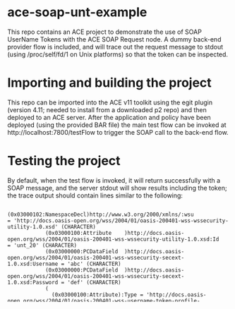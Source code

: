 # ace-soap-unt-example
This repo contains an ACE project to demonstrate the use of SOAP UserName Tokens with the ACE SOAP Request node. A dummy
back-end provider flow is included, and will trace out the request message to stdout (using /proc/self/fd/1 on Unix platforms)
so that the token can be inspected.

# Importing and building the project

This repo can be imported into the ACE v11 toolkit using the egit plugin (version 4.11; needed to install from a downloaded 
p2 repo) and then deployed to an ACE server. After the application and policy have been deployed (using the provided BAR file)
the main test flow can be invoked at http://localhost:7800/testFlow to trigger the SOAP call to the back-end flow.

# Testing the project

By default, when the test flow is invoked, it will return successfully with a SOAP message, and the server stdout will show
results including the token; the trace output should contain lines similar to the following:
```
            (0x03000102:NamespaceDecl)http://www.w3.org/2000/xmlns/:wsu                                                          = 'http://docs.oasis-open.org/wss/2004/01/oasis-200401-wss-wssecurity-utility-1.0.xsd' (CHARACTER)
            (0x03000100:Attribute    )http://docs.oasis-open.org/wss/2004/01/oasis-200401-wss-wssecurity-utility-1.0.xsd:Id      = 'unt_20' (CHARACTER)
            (0x03000000:PCDataField  )http://docs.oasis-open.org/wss/2004/01/oasis-200401-wss-wssecurity-secext-1.0.xsd:Username = 'abc' (CHARACTER)
            (0x03000000:PCDataField  )http://docs.oasis-open.org/wss/2004/01/oasis-200401-wss-wssecurity-secext-1.0.xsd:Password = 'def' (CHARACTER)
            (
              (0x03000100:Attribute):Type = 'http://docs.oasis-open.org/wss/2004/01/oasis-200401-wss-username-token-profile-1.0#PasswordText' (CHARACTER)
            )
```

# Triggering different failures

As well as successfully providing UserName Tokens, the projects can be modified slightly to show different failures.

## Failure to specify a security profile

Changing the link from the Compute node so that it goes to the "SOAP Request Without SecProf" node will route the
message to a nod ethat has the correct policy set and bindings, but no security profile specified. When the flow
is invoked, errors of the following form will be returned:
```
<detail><text>Exception. BIP2230E: Error detected whilst processing a message in node &apos;testFlow.SOAP Request Without SecProf&apos;. : /jenkins/slot0/product-build/WMB/src/DataFlowEngine/TemplateNodes/ImbRequestTemplateNode.cpp: 1172: ImbRequestTemplateNode::processMessageAssemblyToFailure: ComIbmSOAPRequestNode: testFlow#FCMComposite_1_5
BIP3754E: The SOAP Request Node or SOAP Async Request Node testFlow.SOAP Request Without SecProf encountered an error while processing the outbound SOAP request. : /jenkins/slot0/product-build/WMB/src/WebServices/WSLibrary/ImbSOAPRequestNode.cpp: 215: ImbSOAPRequestNode::requestData: ComIbmSOAPRequestNode: testFlow#FCMComposite_1_5
BIP3731E: An error occurred during WS-Security processing using policy set &apos;&apos;{UserNameTokenProject}:UNTPolicy&apos;&apos; and policy set binding &apos;&apos;{UserNameTokenProject}:UNTBindings&apos;&apos; with security profile &apos;&apos;&apos;&apos;. : /jenkins/slot0/product-build/WMB/src/WebServices/WSLibrary/ImbSOAPRequestHelper.cpp: 1901: ImbSOAPRequestHelper::makeSOAPRequest: : 
BIP3730E: A UsernameToken is required by the configuration of the WS-Security layer, but the integration node security manager has not provided a username. : /jenkins/slot0/product-build/WMB/src/JNI/ImbJniReturn.cpp: 109: ImbJniReturn::processRootKnownException: : 
BIP3727E: &apos;org.apache.axis2.AxisFault: CWWSS6521E: The Login failed because of an exception: javax.security.auth.login.LoginException: javax.security.auth.login.LoginException: Broker security manager failed to provide a username&apos; : /jenkins/slot0/product-build/WMB/src/JNI/ImbJniReturn.cpp: 109: ImbJniReturn::processRootKnownException: : </text></detail>
```
Note the blank security profile in the BIP3731 error message.

## Failure to provide user/password in the Properties parser

Commenting out the following lines in testFlow_Compute.esql
```
		SET OutputRoot.Properties.IdentitySourceType = 'usernameAndPassword';
		SET OutputRoot.Properties.IdentitySourceToken = 'abc';
		SET OutputRoot.Properties.IdentitySourcePassword = 'def';
```
will stop the flow from providing user/pw information. In this case, the flow will fail when 
called, and will return errors as follows:

```
<detail><text>Exception. BIP2230E: Error detected whilst processing a message in node &apos;testFlow.SOAP Request With SecProf&apos;. : /jenkins/slot0/product-build/WMB/src/DataFlowEngine/TemplateNodes/ImbRequestTemplateNode.cpp: 1172: ImbRequestTemplateNode::processMessageAssemblyToFailure: ComIbmSOAPRequestNode: testFlow#FCMComposite_1_4
BIP3754E: The SOAP Request Node or SOAP Async Request Node testFlow.SOAP Request With SecProf encountered an error while processing the outbound SOAP request. : /jenkins/slot0/product-build/WMB/src/WebServices/WSLibrary/ImbSOAPRequestNode.cpp: 215: ImbSOAPRequestNode::requestData: ComIbmSOAPRequestNode: testFlow#FCMComposite_1_4
BIP3731E: An error occurred during WS-Security processing using policy set &apos;&apos;{UserNameTokenProject}:UNTPolicy&apos;&apos; and policy set binding &apos;&apos;{UserNameTokenProject}:UNTBindings&apos;&apos; with security profile &apos;&apos;Default_Propagation&apos;&apos;. : /jenkins/slot0/product-build/WMB/src/WebServices/WSLibrary/ImbSOAPRequestHelper.cpp: 1901: ImbSOAPRequestHelper::makeSOAPRequest: : 
BIP3730E: A UsernameToken is required by the configuration of the WS-Security layer, but the integration node security manager has not provided a username. : /jenkins/slot0/product-build/WMB/src/JNI/ImbJniReturn.cpp: 109: ImbJniReturn::processRootKnownException: : 
BIP3727E: &apos;org.apache.axis2.AxisFault: CWWSS6521E: The Login failed because of an exception: javax.security.auth.login.LoginException: javax.security.auth.login.LoginException: Broker security manager failed to provide a username&apos; : /jenkins/slot0/product-build/WMB/src/JNI/ImbJniReturn.cpp: 109: ImbJniReturn::processRootKnownException: : </text></detail>
```
In this case, the BIP3731 error message shows a security profile, but because the flow has not
provided any data in the Properties parser, the call still fails.
